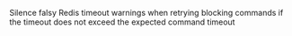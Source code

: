 Silence falsy Redis timeout warnings when retrying blocking commands if the timeout does not exceed the expected command timeout
